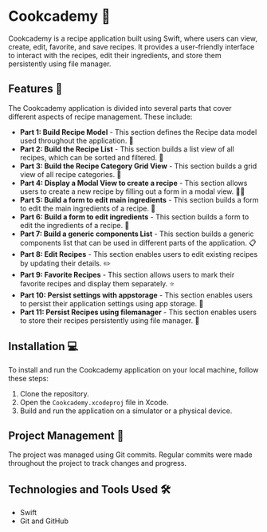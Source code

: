 # Cookcademy 🍳 

Cookcademy is a recipe application built using Swift, where users can view, create, edit, favorite, and save recipes. It provides a user-friendly interface to interact with the recipes, edit their ingredients, and store them persistently using file manager.

## Features 🚀

The Cookcademy application is divided into several parts that cover different aspects of recipe management. These include:

- **Part 1: Build Recipe Model** - This section defines the Recipe data model used throughout the application. 🍴
- **Part 2: Build the Recipe List** - This section builds a list view of all recipes, which can be sorted and filtered. 📝
- **Part 3: Build the Recipe Category Grid View** - This section builds a grid view of all recipe categories. 🍲
- **Part 4: Display a Modal View to create a recipe** - This section allows users to create a new recipe by filling out a form in a modal view. 📝🆕
- **Part 5: Build a form to edit main ingredients** - This section builds a form to edit the main ingredients of a recipe. 🥦
- **Part 6: Build a form to edit ingredients** - This section builds a form to edit the ingredients of a recipe. 🥬
- **Part 7: Build a generic components List** - This section builds a generic components list that can be used in different parts of the application. 📋
- **Part 8: Edit Recipes** - This section enables users to edit existing recipes by updating their details. ✏️
- **Part 9: Favorite Recipes** - This section allows users to mark their favorite recipes and display them separately. ⭐️
- **Part 10: Persist settings with appstorage** - This section enables users to persist their application settings using app storage. 💾
- **Part 11: Persist Recipes using filemanager** - This section enables users to store their recipes persistently using file manager. 📁

## Installation 💻

To install and run the Cookcademy application on your local machine, follow these steps:

1. Clone the repository.
2. Open the `Cookcademy.xcodeproj` file in Xcode.
3. Build and run the application on a simulator or a physical device.

## Project Management 📅

The project was managed using Git commits. Regular commits were made throughout the project to track changes and progress. 

## Technologies and Tools Used 🛠️
* Swift
* Git and GitHub
